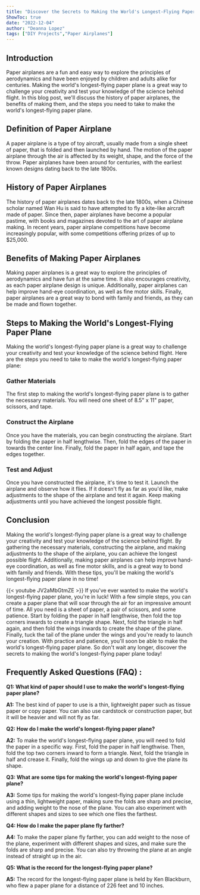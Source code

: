 ```yaml
---
title: "Discover the Secrets to Making the World's Longest-Flying Paper Plane!"
ShowToc: true 
date: "2022-12-04"
author: "Deanna Lopez" 
tags: ["DIY Projects","Paper Airplanes"]
---
```

## Introduction 

Paper airplanes are a fun and easy way to explore the principles of aerodynamics and have been enjoyed by children and adults alike for centuries. Making the world's longest-flying paper plane is a great way to challenge your creativity and test your knowledge of the science behind flight. In this blog post, we'll discuss the history of paper airplanes, the benefits of making them, and the steps you need to take to make the world's longest-flying paper plane.

## Definition of Paper Airplane

A paper airplane is a type of toy aircraft, usually made from a single sheet of paper, that is folded and then launched by hand. The motion of the paper airplane through the air is affected by its weight, shape, and the force of the throw. Paper airplanes have been around for centuries, with the earliest known designs dating back to the late 1800s.

## History of Paper Airplanes

The history of paper airplanes dates back to the late 1800s, when a Chinese scholar named Wan Hu is said to have attempted to fly a kite-like aircraft made of paper. Since then, paper airplanes have become a popular pastime, with books and magazines devoted to the art of paper airplane making. In recent years, paper airplane competitions have become increasingly popular, with some competitions offering prizes of up to $25,000.

## Benefits of Making Paper Airplanes

Making paper airplanes is a great way to explore the principles of aerodynamics and have fun at the same time. It also encourages creativity, as each paper airplane design is unique. Additionally, paper airplanes can help improve hand-eye coordination, as well as fine motor skills. Finally, paper airplanes are a great way to bond with family and friends, as they can be made and flown together.

## Steps to Making the World's Longest-Flying Paper Plane

Making the world's longest-flying paper plane is a great way to challenge your creativity and test your knowledge of the science behind flight. Here are the steps you need to take to make the world's longest-flying paper plane:

### Gather Materials

The first step to making the world's longest-flying paper plane is to gather the necessary materials. You will need one sheet of 8.5" x 11" paper, scissors, and tape.

### Construct the Airplane

Once you have the materials, you can begin constructing the airplane. Start by folding the paper in half lengthwise. Then, fold the edges of the paper in towards the center line. Finally, fold the paper in half again, and tape the edges together.

### Test and Adjust

Once you have constructed the airplane, it's time to test it. Launch the airplane and observe how it flies. If it doesn't fly as far as you'd like, make adjustments to the shape of the airplane and test it again. Keep making adjustments until you have achieved the longest possible flight.

## Conclusion

Making the world's longest-flying paper plane is a great way to challenge your creativity and test your knowledge of the science behind flight. By gathering the necessary materials, constructing the airplane, and making adjustments to the shape of the airplane, you can achieve the longest possible flight. Additionally, making paper airplanes can help improve hand-eye coordination, as well as fine motor skills, and is a great way to bond with family and friends. With these tips, you'll be making the world's longest-flying paper plane in no time!

{{< youtube JV2aMbGtmZE >}} 
If you've ever wanted to make the world's longest-flying paper plane, you're in luck! With a few simple steps, you can create a paper plane that will soar through the air for an impressive amount of time. All you need is a sheet of paper, a pair of scissors, and some patience. Start by folding the paper in half lengthwise, then fold the top corners inwards to create a triangle shape. Next, fold the triangle in half again, and then fold the wings inwards to create the shape of the plane. Finally, tuck the tail of the plane under the wings and you're ready to launch your creation. With practice and patience, you'll soon be able to make the world's longest-flying paper plane. So don't wait any longer, discover the secrets to making the world's longest-flying paper plane today!

## Frequently Asked Questions (FAQ) :
**Q1: What kind of paper should I use to make the world's longest-flying paper plane?**

**A1:** The best kind of paper to use is a thin, lightweight paper such as tissue paper or copy paper. You can also use cardstock or construction paper, but it will be heavier and will not fly as far. 

**Q2: How do I make the world's longest-flying paper plane?**

**A2:** To make the world's longest-flying paper plane, you will need to fold the paper in a specific way. First, fold the paper in half lengthwise. Then, fold the top two corners inward to form a triangle. Next, fold the triangle in half and crease it. Finally, fold the wings up and down to give the plane its shape. 

**Q3: What are some tips for making the world's longest-flying paper plane?**

**A3:** Some tips for making the world's longest-flying paper plane include using a thin, lightweight paper, making sure the folds are sharp and precise, and adding weight to the nose of the plane. You can also experiment with different shapes and sizes to see which one flies the farthest. 

**Q4: How do I make the paper plane fly farther?**

**A4:** To make the paper plane fly farther, you can add weight to the nose of the plane, experiment with different shapes and sizes, and make sure the folds are sharp and precise. You can also try throwing the plane at an angle instead of straight up in the air. 

**Q5: What is the record for the longest-flying paper plane?**

**A5:** The record for the longest-flying paper plane is held by Ken Blackburn, who flew a paper plane for a distance of 226 feet and 10 inches.





